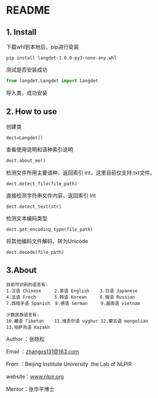 

# README

## 1. Install

下载whl到本地后，pip进行安装

```
pip install langdet-1.0.0-py3-none-any.whl
```

测试是否安装成功

```python
from langdet.Langdet import Langdet
```

导入类，成功安装

## 2. How to use

创建类

```
dect=Langdet()
```

查看使用说明和语种索引说明

```python
dect.about_me()
```

检测文件所用主要语种，返回索引 int，这里目前仅支持.txt文件。

```
dect.detect_file(file_path)
```

直接检测字符串文件内容，返回索引 int

```
dect.detect_text(str)
```

检测文本编码类型

```
dect.get_encoding_type(file_path)
```

将其他编码文件解码，转为Unicode

```
dect.decode(file_path)
```



## 3.About

```
目前可识别的语言有:
1.汉语 Chinese     2.英语 English    3.日语 Japanese
4.法语 Frech       5.韩语 Korean     6.俄语 Russian 
7.西班牙语 Spanish  8.德语 German     9.越南语 vietnam 

少数民族语言有:
10.藏语 Tibetan    11.维吾尔语 uyghur 12.蒙古语 mongolian
13.哈萨克语 Kazakh
```

Author ：张晓松

Email    ：zhangxs131@163.com

From    ：Beijing Institute University .the Lab of NLPIR

website：www.nlpir.org

Mentor：张华平博士 

